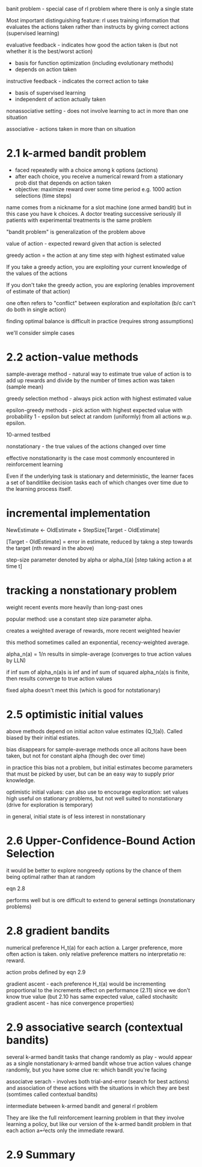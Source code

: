 banit problem - special case of rl problem where there is only a single state

Most important distinguishing feature: rl uses training information that evaluates the actions taken rather than instructs by giving correct actions (supervised learning)

evaluative feedback - indicates how good the action taken is (but not whether it is the best/worst action)
  - basis for function optimization (including evolutionary methods)
  - depends on action taken

instructive feedback - indicates the correct action to take
  - basis of supervised learning
  - independent of action actually taken

nonassociative setting - does not involve learning to act in more than one situation

associative - actions taken in more than on situation

# 2.1 k-armed bandit problem
- faced repeatedly with a choice among k options (actions)
- after each choice, you receive a numerical reward from a stationary prob dist that depends on action taken
- objective: maximize reward over some time period e.g. 1000 action selections (time steps)

name comes from a nickname for a slot machine (one armed bandit) but in this case you have k choices. A doctor treating successive seriously ill patients with experimental treatments is the same problem

"bandit problem" is generalization of the problem above

value of action - expected reward given that action is selected

greedy action = the action at any time step with highest estimated value

If you take a greedy action, you are exploiting your current knowledge of the values of the actions

If you don't take the greedy action, you are exploring (enables improvement of estimate of that action)

one often refers to "conflict" between exploration and exploitation (b/c can't do both in single action)

finding optimal balance is difficult in practice (requires strong assumptions)

we'll consider simple cases

# 2.2 action-value methods

sample-average method - natural way to estimate true value of action is to add up rewards and divide by the number of times action was taken (sample mean)

greedy selection method - always pick action with highest estimated value

epsilon-greedy methods - pick action with highest expected value with probability 1 - epsilon but select at random (uniformly) from all actions w.p. epsilon.

10-armed testbed

nonstationary - the true values of the actions changed over time

effective nonstationarity is the case most commonly encountered in reinforcement learning

Even if the underlying task is stationary and deterministic, the learner faces a set of banditlike decision tasks each of which changes over time due to the learning process itself.

# incremental implementation


NewEstimate <- OldEstimate + StepSize[Target - OldEstimate]

[Target - OldEstimate] = error in estimate, reduced by takng a step towards the target (nth reward in the above)

step-size parameter denoted by alpha
or alpha_t(a) [step taking action a at time t]

# tracking a nonstationary problem
weight recent events more heavily than long-past ones

popular method: use a constant step size parameter alpha.

creates a weighted average of rewards, more recent weighted heavier

this method sometimes called an exponential, recency-weighted average.

alpha_n(a) = 1/n results in simple-average (converges to true action values by LLN)

if inf sum of alpha_n(a)s is inf and inf sum of squared alpha_n(a)s is finite, then results converge to true action values

fixed alpha doesn't meet this (which is good for notstationary)

# 2.5 optimistic initial values

above methods depend on initial aciton value estimates (Q_1(a)). Called biased by their initial estiates.

bias disappears for sample-average methods once all acitons have been taken, but not for constant alpha (though dec over time)

in practice this bias not a problem, but initial estimates become parameters that must be picked by user, but can be an easy way to supply prior knowledge.

optimistic initial values:
can also use to encourage exploration: set values high
useful on stationary problems, but not well suited to nonstationary (drive for exploration is temporary)

in general, initial state is of less interest in nonstationary

# 2.6 Upper-Confidence-Bound Action Selection

it would be better to explore nongreedy options by the chance of them being optimal rather than at random

eqn 2.8

performs well but is ore difficult to extend to general settings (nonstationary problems)

# 2.8 gradient bandits
numerical preference H_t(a) for each action a. Larger preference, more often action is taken. only relative preference matters no interpretatio re: reward.

action probs defined by eqn 2.9

gradient ascent - each preference H_t(a) would be incrementing proportional to the increments effect on performance (2.11)
since we don't know  true value (but 2.10 has same expected value, called stochasitc gradient ascent - has nice convergence properties)

# 2.9 associative search (contextual bandits)

several k-armed bandit tasks that change randomly as play - would appear as a single nonstationary k-armed bandit whose true action values change randomly, but you have some clue re: which bandit you're facing

associatve serach - involves both trial-and-error (search for best actions) and association of these actions with the situations in which they are best (somtimes called contextual bandits)

intermediate between k-armed bandit and general rl problem

They are like the full reinforcement learning problem in that they involve learning a policy, but like our version of the k-armed bandit problem in that each action a↵ects only the immediate reward.

# 2.9 Summary
